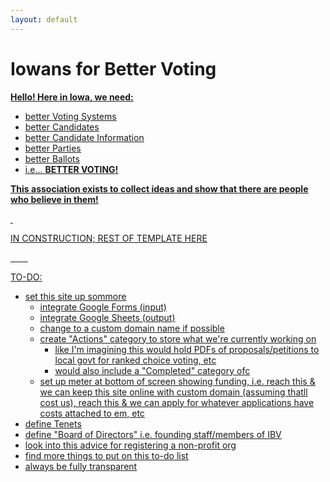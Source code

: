 ```yaml
---
layout: default
---
```


# Iowans for Better Voting

<u>**Hello! Here in Iowa, we need:**<u/>
- better Voting Systems
- better Candidates
- better Candidate Information
- better Parties
- better Ballots
- i.e... **BETTER VOTING!**

**This association exists to collect ideas and show that there are people who believe in them!**

&nbsp;

IN CONSTRUCTION; REST OF TEMPLATE [HERE](./template.html)

&nbsp;
&nbsp;
&nbsp;
&nbsp;

TO-DO:
- set this site up sommore
  - integrate Google Forms (input)
  - integrate Google Sheets (output)
  - change to a custom domain name if possible
  - create "Actions" category to store what we're currently working on
    - like I'm imagining this would hold PDFs of proposals/petitions to local govt for ranked choice voting, etc
    - would also include a "Completed" category ofc
  - set up meter at bottom of screen showing funding, i.e. reach this & we can keep this site online with custom domain (assuming thatll cost us), reach this & we can apply for whatever applications have costs attached to em, etc 
- define Tenets
- define "Board of Directors" i.e. founding staff/members of IBV
- look into [this advice](https://www.oflaherty-law.com/learn-about-law/how-do-i-register-a-non-profit-organization-in-iowa) for registering a non-profit org
- find more things to put on this to-do list
- always be fully transparent
